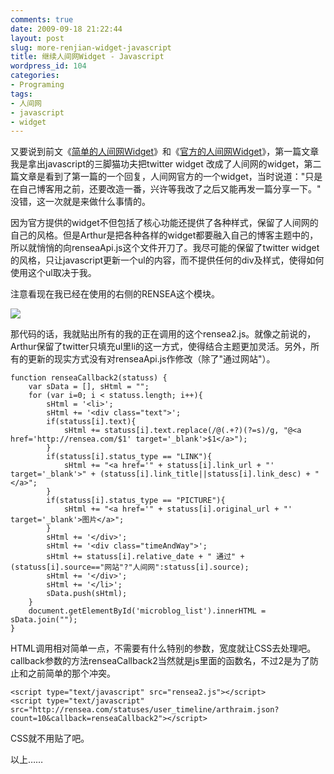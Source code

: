 ```yaml
---
comments: true
date: 2009-09-18 21:22:44
layout: post
slug: more-renjian-widget-javascript
title: 继续人间网Widget - Javascript
wordpress_id: 104
categories:
- Programing
tags:
- 人间网
- javascript
- widget
---
```





又要说到前文《[简单的人间网Widget](http://arthraim.cn/post/2009/09/100.html)》和《[官方的人间网Widget](http://arthraim.cn/post/2009/09/103.html)》，第一篇文章我是拿出javascript的三脚猫功夫把twitter widget 改成了人间网的widget，第二篇文章是看到了第一篇的一个回复，人间网官方的一个widget，当时说道："只是在自己博客用之前，还要改造一番，兴许等我改了之后又能再发一篇分享一下。" 没错，这一次就是来做什么事情的。




因为官方提供的widget不但包括了核心功能还提供了各种样式，保留了人间网的自己的风格。但是Arthur是把各种各样的widget都要融入自己的博客主题中的，所以就悄悄的向renseaApi.js这个文件开刀了。我尽可能的保留了twitter widget的风格，只让javascript更新一个ul的内容，而不提供任何的div及样式，使得如何使用这个ul取决于我。




注意看现在我已经在使用的右侧的RENSEA这个模块。




[![](/upload/2009-09-18_rensea_widget.jpg)](/upload/2009-09-18_rensea_widget.jpg)




那代码的话，我就贴出所有的我的正在调用的这个rensea2.js。就像之前说的，Arthur保留了twitter只填充ul里li的这一方式，使得结合主题更加灵活。另外，所有的更新的现实方式没有对renseaApi.js作修改（除了"通过网站"）。



    
    function renseaCallback2(statuss) {
        var sData = [], sHtml = "";
        for (var i=0; i < statuss.length; i++){
            sHtml = '<li>';
            sHtml += '<div class="text">';
            if(statuss[i].text){
                sHtml += statuss[i].text.replace(/@(.+?)(?=s)/g, "@<a href='http://rensea.com/$1' target='_blank'>$1</a>");
            }
            if(statuss[i].status_type == "LINK"){
                sHtml += "<a href='" + statuss[i].link_url + "' target='_blank'>" + (statuss[i].link_title||statuss[i].link_desc) + "</a>";
            }
            if(statuss[i].status_type == "PICTURE"){
                sHtml += "<a href='" + statuss[i].original_url + "' target='_blank'>图片</a>";
            }
            sHtml += '</div>';
            sHtml += '<div class="timeAndWay">';
            sHtml += statuss[i].relative_date + " 通过" + (statuss[i].source=="网站"?"人间网":statuss[i].source);
            sHtml += '</div>';
            sHtml += '</li>';
            sData.push(sHtml);
        }
        document.getElementById('microblog_list').innerHTML = sData.join("");
    }




HTML调用相对简单一点，不需要有什么特别的参数，宽度就让CSS去处理吧。callback参数的方法renseaCallback2当然就是js里面的函数名，不过2是为了防止和之前简单的那个冲突。



    
    <script type="text/javascript" src="rensea2.js"></script>
    <script type="text/javascript" src="http://rensea.com/statuses/user_timeline/arthraim.json?count=10&callback=renseaCallback2"></script>
    




CSS就不用贴了吧。




以上……
